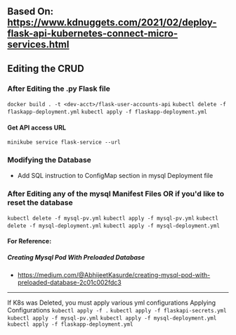 Based On:
https://www.kdnuggets.com/2021/02/deploy-flask-api-kubernetes-connect-micro-services.html
---

## Editing the CRUD
### After Editing the .py Flask file
`docker build . -t <dev-acct>/flask-user-accounts-api`
`kubectl delete -f flaskapp-deployment.yml`
`kubectl apply -f flaskapp-deployment.yml`

#### Get API access URL
`minikube service flask-service --url`

### Modifying the Database
- Add SQL instruction to ConfigMap section in mysql Deployment file

### After Editing any of the mysql Manifest Files OR if you'd like to reset the database
`kubectl delete -f mysql-pv.yml`
`kubectl apply -f mysql-pv.yml`
`kubectl delete -f mysql-deployment.yml`
`kubectl apply -f mysql-deployment.yml`

#### For Reference:
##### Creating Mysql Pod With Preloaded Database
- https://medium.com/@AbhijeetKasurde/creating-mysql-pod-with-preloaded-database-2c01c002fdc3

---
If K8s was Deleted, you must apply various yml configurations
Applying Configurations
`kubectl apply -f .`
`kubectl apply -f flaskapi-secrets.yml`
`kubectl apply -f mysql-pv.yml`
`kubectl apply -f mysql-deployment.yml`
`kubectl apply -f flaskapp-deployment.yml`